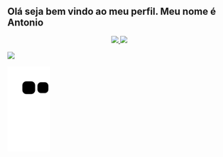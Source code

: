 ## Olá seja bem vindo ao meu perfil. Meu nome é Antonio 
<div align="center" style="inline_block">
  <a href="https://github.com/AntonioBordon">
  <img height="180em" src="https://github-readme-stats.vercel.app/api?username=AntonioBordon&show_icons=true&theme=dracula&include_all_commits=true&count_private=true"/>
  <img height="180em" src="https://github-readme-stats.vercel.app/api/top-langs/?username=AntonioBordon&layout=compact&langs_count=7&theme=dracula"/>
</div>
<br/>
<div> 
  <a href="https://www.linkedin.com/in/antoniobordon/" target="_blank"><img src="https://img.shields.io/badge/-LinkedIn-%230077B5?style=for-the-badge&logo=linkedin&logoColor=white" target="_blank"></a> 
 
  ![Snake animation](https://github.com/rafaballerini/rafaballerini/blob/output/github-contribution-grid-snake.svg)

 
</div>
